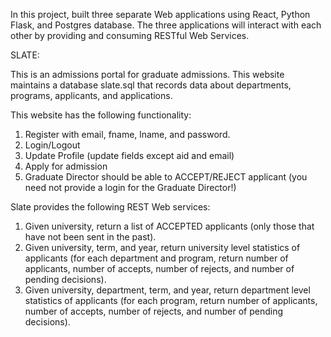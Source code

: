 In this project, built three separate Web applications using React, Python Flask, and Postgres database. The three applications will interact with each other by providing and consuming RESTful Web Services.

SLATE:

This is an admissions portal for graduate admissions. This website maintains a database slate.sql that records data about departments, programs, applicants, and applications. 

This website has the following functionality:
1. Register with email, fname, lname, and password.
2. Login/Logout
3. Update Profile (update fields except aid and email)
4. Apply for admission
5. Graduate Director should be able to ACCEPT/REJECT applicant (you need not provide a login for the Graduate Director!)


Slate provides the following REST Web services:
1. Given university, return a list of ACCEPTED applicants (only those that have not been sent in the past).
2. Given university, term, and year, return university level statistics of applicants (for each department and program, return number of applicants, number of accepts, number of rejects, and number of pending decisions).
3. Given university, department, term, and year, return department level statistics of applicants (for each program, return number of applicants, number of accepts, number of rejects, and number of pending decisions).
